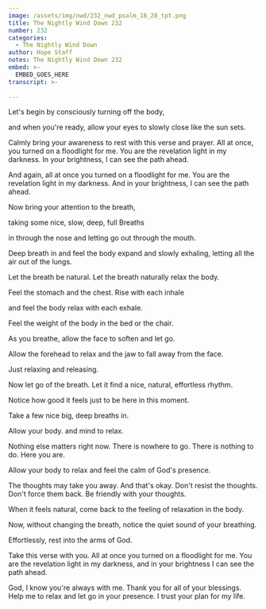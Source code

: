 ```yaml
---
image: /assets/img/nwd/232_nwd_psalm_18_28_tpt.png
title: The Nightly Wind Down 232
number: 232
categories:
  - The Nightly Wind Down
author: Hope Staff
notes: The Nightly Wind Down 232
embed: >-
  EMBED_GOES_HERE
transcript: >-
  
---
```

Let's begin by consciously turning off the body,

and when you're ready, allow your eyes to slowly close like the sun sets.

Calmly bring your awareness to rest with this verse and prayer. All at once, you turned on a floodlight for me. You are the revelation light in my darkness. In your brightness, I can see the path ahead.

And again, all at once you turned on a floodlight for me. You are the revelation light in my darkness. And in your brightness, I can see the path ahead.

Now bring your attention to the breath,

taking some nice, slow, deep, full Breaths

in through the nose and letting go out through the mouth.

Deep breath in and feel the body expand and slowly exhaling, letting all the air out of the lungs.

Let the breath be natural. Let the breath naturally relax the body.

Feel the stomach and the chest. Rise with each inhale

and feel the body relax with each exhale.

Feel the weight of the body in the bed or the chair.

As you breathe, allow the face to soften and let go.

Allow the forehead to relax and the jaw to fall away from the face.

Just relaxing and releasing.

Now let go of the breath. Let it find a nice, natural, effortless rhythm.

Notice how good it feels just to be here in this moment.

Take a few nice big, deep breaths in.

Allow your body. and mind to relax.

Nothing else matters right now. There is nowhere to go. There is nothing to do. Here you are.

Allow your body to relax and feel the calm of God's presence.

The thoughts may take you away. And that's okay. Don't resist the thoughts. Don't force them back. Be friendly with your thoughts.

When it feels natural, come back to the feeling of relaxation in the body.

Now, without changing the breath, notice the quiet sound of your breathing.

Effortlessly, rest into the arms of God.

Take this verse with you. All at once you turned on a floodlight for me. You are the revelation light in my darkness, and in your brightness I can see the path ahead.

God, I know you're always with me. Thank you for all of your blessings. Help me to relax and let go in your presence. I trust your plan for my life.


